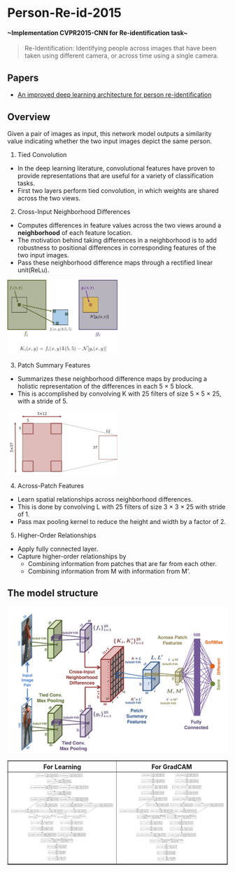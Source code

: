 # Person-Re-id-2015
#### \~Implementation CVPR2015-CNN for Re-identification task\~
>Re-Identification:
Identifying people across images that have been taken using different camera, or across time using a single camera.
## Papers
- [An improved deep learning architecture for person re-identification](https://ieeexplore.ieee.org/abstract/document/7299016)

## Overview
Given a pair of images as input, this network model outputs a similarity value indicating whether the two input images depict the same person.

1. Tied Convolution
  - In the deep learning literature, convolutional features have proven to provide representations that are useful for a variety of classification tasks.
  - First two layers perform tied convolution, in which weights are shared across the two views.
2. Cross-Input Neighborhood Differences
  - Computes differences in feature values across the two views around a <b>neighborhood</b> of each feature location.
  - The motivation behind taking differences in a neighborhood is to add robustness to positional differences in corresponding features of the two input images.
  - Pass these neighborhood difference maps through a rectified linear unit(ReLu).
  <img src="./img/Cross-Input.png" width="50%" alt="Cross-Input">

3. Patch Summary Features
  - Summarizes these neighborhood difference maps by producing a holistic representation of the differences in each 5 × 5 block.
  - This is accomplished by convolving K with 25 filters of size 5 × 5 × 25, with a stride of 5.
  <img src="./img/Patch-Summary.png" width="50%" alt="Patch-Summary">

4. Across-Patch Features
  - Learn spatial relationships across neighborhood differences.
  - This is done by convolving L with 25 filters of size 3 × 3 × 25 with stride of 1.
  - Pass max pooling kernel to reduce the height and width by a factor of 2.
5. Higher-Order Relationships
  - Apply fully connected layer.
  - Capture higher-order relationships by
    - Combining information from patches that are far from each other.
    - Combining information from M with information from M'.

## The model structure
<img src="./img/model-for-visualize.png">

<table border="da">
  <thead>
    <tr>
      <th>For Learning</th>
      <th>For GradCAM</th>
    </tr>
  </thead>
  <tbody>
    <tr>
      <td><img src="./img/model-for-learning.png"></td>
      <td><img src="./img/model-for-GradCAM.png"></td>
    </tr>
  </tbody>
</table>
